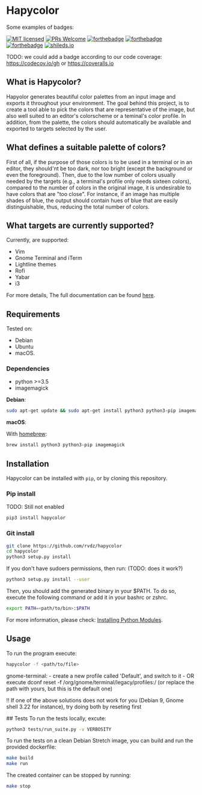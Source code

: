 # Hapycolor

Some examples of badges:

[![MIT licensed](https://img.shields.io/badge/license-MIT-blue.svg)](./LICENSE.md)
[![PRs Welcome](https://img.shields.io/badge/PRs-welcome-brightgreen.svg?style=flat-square)](http://makeapullrequest.com)
[![forthebadge](http://forthebadge.com/images/badges/built-with-love.svg)](http://forthebadge.com)
[![forthebadge](http://forthebadge.com/images/badges/contains-cat-gifs.svg)](http://forthebadge.com)
[![forthebadge](http://forthebadge.com/images/badges/kinda-sfw.svg)](http://forthebadge.com)
[![shileds.io](https://img.shields.io/badge/built--with-vim-green.svg?style=for-the-badge)](http://shields.io)

TODO: we could add a badge according to our code coverage: https://codecov.io/gh or https://coveralls.io

## What is Hapycolor?
Hapyolor generates beautiful color palettes from an input image and exports it
throughout your environment. The goal behind this project, is to create a tool
able to pick the colors that are representative of the image, but also well suited
to an editor's colorscheme or a teminal's color profile. In addition, from the palette,
the colors should automatically be available and exported to targets selected by the user.

## What defines a suitable palette of colors?
First of all, if the purpose of those colors is to be used in a terminal or in
an editor, they should'nt be too dark, nor too bright (except the background or
even the foreground). Then, due to the low number of colors usually needed by the
targets (e.g., a terminal's profile only needs sixteen colors), compared to the
number of colors in the original image, it is undesirable
to have colors that are "too close". For instance, if an image has multiple
shades of blue, the output should contain hues of blue that are easily
distinguishable, thus, reducing the total number of colors.

## What targets are currently supported?
Currently, are supported:

- Vim
- Gnome Terminal and iTerm
- Lightline themes
- Rofi
- Yabar
- i3

For more details, The full documentation can be found [here](https://rvdz.github.io/hapycolor/).

## Requirements
Tested on:

- Debian
- Ubuntu
- macOS.

### Dependencies
- python >=3.5
- imagemagick

__Debian__:
```sh
sudo apt-get update && sudo apt-get install python3 python3-pip imagemagick -y
```

__macOS__:

With [homebrew](https://brew.sh/):
```sh
brew install python3 python3-pip imagemagick
```

## Installation
Hapycolor can be installed with `pip`, or by cloning this repository.

### Pip install
TODO: Still not enabled
```sh
pip3 install hapycolor
```

### Git install
```sh
git clone https://github.com/rvdz/hapycolor
cd hapycolor
python3 setup.py install
```

If you don't have sudoers permissions, then run: (TODO: does it work?)
```sh
python3 setup.py install --user
```

Then, you should add the generated binary in your $PATH. To do so, execute
the following command or add it in your bashrc or zshrc.
```sh
export PATH=<path/to/bin>:$PATH
```
For more information, please check: [Installing Python Modules](https://docs.python.org/3.6/install/index.html#alternate-installation).

## Usage
To run the program execute:
```sh
hapycolor -f <path/to/file>
```

gnome-terminal:
    - create a new profile called 'Default', and switch to it
    - OR execute dconf reset -f /org/gnome/terminal/legacy/profiles:/
    (or replace the path with yours, but this is the default one)

!! If one of the above solutions does not work for you (Debian 9, 
   Gnome shell 3.22 for instance), try doing both by reseting first

## Tests
To run the tests locally, excute:
```sh
python3 tests/run_suite.py -v VERBOSITY
```

To run the tests on a clean Debian Stretch image, you can build and run
the provided dockerfile:
```sh
make build
make run
```

The created container can be stopped by running:
```sh
make stop
```
